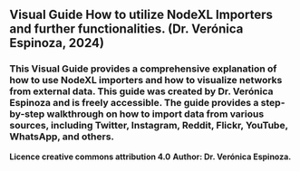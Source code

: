 ## **Visual Guide How to utilize NodeXL Importers and further functionalities. (Dr. Verónica Espinoza, 2024)**

### **This Visual Guide provides a comprehensive explanation of how to use NodeXL importers and how to visualize networks from external data. This guide was created by Dr. Verónica Espinoza and is freely accessible. The guide provides a step-by-step walkthrough on how to import data from various sources, including Twitter, Instagram, Reddit, Flickr, YouTube, WhatsApp, and others.**

**Licence creative commons attribution 4.0**
**Author: Dr. Verónica Espinoza.**
